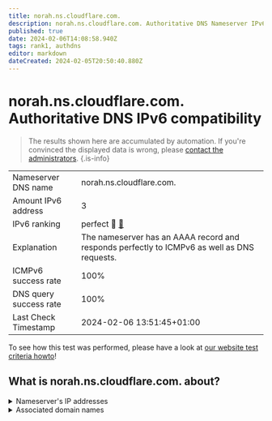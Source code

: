 ```yaml
---
title: norah.ns.cloudflare.com.
description: norah.ns.cloudflare.com. Authoritative DNS Nameserver IPv6 compatibility
published: true
date: 2024-02-06T14:08:58.940Z
tags: rank1, authdns
editor: markdown
dateCreated: 2024-02-05T20:50:40.880Z
---
```


# norah.ns.cloudflare.com. Authoritative DNS IPv6 compatibility

> The results shown here are accumulated by automation. If you're convinced the displayed data is wrong, please [contact the administrators](/howto/chat). 
{.is-info}




|   |   |
| - | - |
| Nameserver DNS name | norah.ns.cloudflare.com.
| Amount IPv6 address | 3
| IPv6 ranking | perfect :1st_place_medal: [🔗](/howto/ranking) |
| Explanation | The nameserver has an AAAA record and responds perfectly to ICMPv6 as well as DNS requests. |
| ICMPv6 success rate | 100%|
| DNS query success rate | 100% |
| Last Check Timestamp | 2024-02-06 13:51:45+01:00 |

To see how this test was performed, please have a look at [our website test criteria howto](/howto/testcriteria/authdns)!


## What is norah.ns.cloudflare.com. about?




<details>
<summary>Nameserver's IP addresses</summary>

2a06:98c1:50::ac40:2246

2606:4700:50::a29f:2646

2803:f800:50::6ca2:c246

</details>



<details>
<summary>Associated domain names</summary>

www.sunpharma.com

</details>
